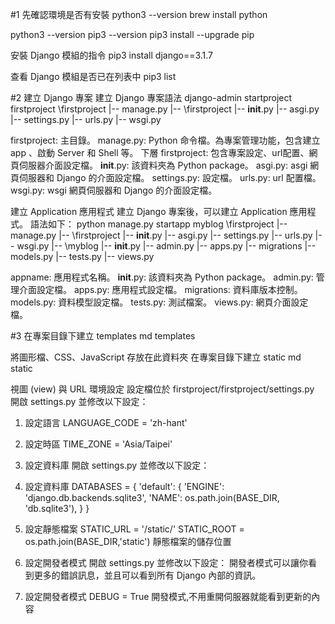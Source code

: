 #1 
先確認環境是否有安裝
python3 --version
brew install python

python3 --version
pip3 --version
pip3 install --upgrade pip

 安裝 Django 模組的指令
pip3 install django==3.1.7

 查看 Django 模組是否已在列表中
pip3 list

 
#2
建立 Django 專案
 建立 Django 專案語法
django-admin startproject firstproject
\firstproject
  |-- manage.py
  |-- \firstproject
      |-- __init__.py
      |-- asgi.py
      |-- settings.py
      |-- urls.py
      |-- wsgi.py


 firstproject: 主目錄。
 manage.py: Python 命令檔。為專案管理功能，包含建立 app 、啟動 Server 和 Shell 等。
 下層 firstproject: 包含專案設定、url配置、網頁伺服器介面設定檔。
 __init__.py: 該資料夾為 Python package。
 asgi.py: asgi 網頁伺服器和 Django 的介面設定檔。
 settings.py: 設定檔。
 urls.py: url 配置檔。
 wsgi.py: wsgi 網頁伺服器和 Django 的介面設定檔。


建立 Application 應用程式
 建立 Django 專案後，可以建立 Application 應用程式。
 語法如下：
python manage.py startapp myblog
\firstproject
  |-- manage.py
  |-- \firstproject
      |-- __init__.py
      |-- asgi.py
      |-- settings.py
      |-- urls.py
      |-- wsgi.py
  |-- \myblog
      |-- __init__.py
      |-- admin.py
      |-- apps.py
      |-- migrations
      |-- models.py
      |-- tests.py
      |-- views.py


 appname: 應用程式名稱。
 __init__.py: 該資料夾為 Python package。
 admin.py: 管理介面設定檔。
 apps.py: 應用程式設定檔。 
 migrations: 資料庫版本控制。
 models.py: 資料模型設定檔。
 tests.py: 測試檔案。
 views.py: 網頁介面設定檔。


#3
 在專案目錄下建立 templates
md templates

 將圖形檔、CSS、JavaScript 存放在此資料夾
 在專案目錄下建立 static
md static 

視圖 (view) 與 URL
環境設定
 設定檔位於 firstproject/firstproject/settings.py
 開啟 settings.py 並修改以下設定：

 1. 設定語言
LANGUAGE_CODE = 'zh-hant'

 2. 設定時區
TIME_ZONE = 'Asia/Taipei'


 3. 設定資料庫
 開啟 settings.py 並修改以下設定：

 4. 設定資料庫
DATABASES = {
    'default': {
        'ENGINE': 'django.db.backends.sqlite3',
        'NAME': os.path.join(BASE_DIR, 'db.sqlite3'),
    }
}

 5. 設定靜態檔案
        STATIC_URL = '/static/'
        STATIC_ROOT = os.path.join(BASE_DIR,'static')     靜態檔案的儲存位置       

 6. 設定開發者模式
 開啟 settings.py 並修改以下設定：
 開發者模式可以讓你看到更多的錯誤訊息，並且可以看到所有 Django 內部的資訊。

 7. 設定開發者模式
DEBUG = True  開發模式,不用重開伺服器就能看到更新的內容